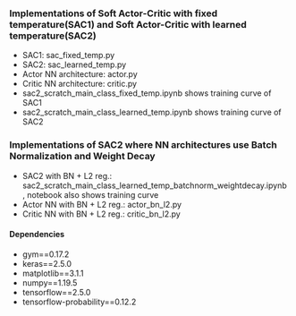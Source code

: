 ### Implementations of Soft Actor-Critic with fixed temperature(SAC1) and Soft Actor-Critic with learned temperature(SAC2)
- SAC1: sac_fixed_temp.py
- SAC2: sac_learned_temp.py
- Actor NN architecture: actor.py
- Critic NN architecture: critic.py
- sac2_scratch_main_class_fixed_temp.ipynb shows training curve of SAC1
- sac2_scratch_main_class_learned_temp.ipynb shows training curve of SAC2

### Implementations of SAC2 where NN architectures use Batch Normalization and Weight Decay
- SAC2 with BN + L2 reg.: sac2_scratch_main_class_learned_temp_batchnorm_weightdecay.ipynb , notebook also shows training curve
- Actor NN with BN + L2 reg.: actor_bn_l2.py
- Critic NN with BN + L2 reg.: critic_bn_l2.py

#### Dependencies
- gym==0.17.2
- keras==2.5.0
- matplotlib==3.1.1
- numpy==1.19.5
- tensorflow==2.5.0
- tensorflow-probability==0.12.2